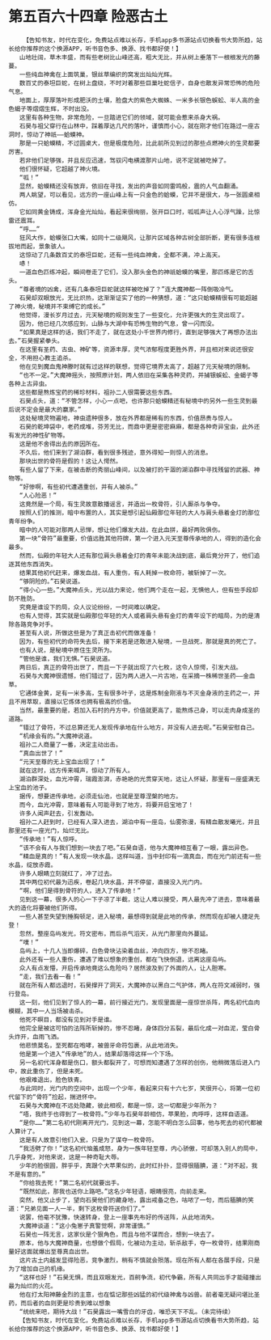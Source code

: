 # 第五百六十四章 险恶古土
        【告知书友，时代在变化，免费站点难以长存，手机app多书源站点切换看书大势所趋，站长给你推荐的这个换源APP，听书音色多、换源、找书都好使！】
       山地壮阔，草木丰盛，而有些老树比山峰还高，粗大无比，并从树上垂落下一根根发光的藤蔓。
       一些纯血神禽在上面筑巢，银丝草编织的窝发出灿灿光辉。
       数百丈的泰坦巨蛇，在树上盘绕，不时对着那些巨巢吐蛇信子，自身也散发异常恐怖的危险气息。
       地面上，厚厚落叶形成肥沃的土壤，脸盘大的紫色大蜘蛛、一米多长银色蜈蚣、半人高的金色蝎子等熠熠生辉，不时出没。
       这里有各种生物，非常危险，一旦踏进它们的领域，就可能会惹来杀身大祸。
       石昊与祖父穿行在山林中，踩着厚达几尺的落叶，谨慎而小心，就在刚才他们在路过一座古洞时，惊动了神祇——蛤蟆神。
       那是一只蛤蟆精，不过圆桌大，但是极度危险，比此前所见到过的那些点燃神火的生灵都要厉害。
       若非他们足够强，并且反应迅速，驾驭闪电横渡那片山地，说不定就被吃掉了。
       他们很怀疑，它超越了神火境。
       “呱！”
       显然，蛤蟆精还没有放弃，依旧在寻找，发出的声音如同雷鸣般，震的人气血翻涌。
       两人眺望，可以看见，远方的一座山峰上有一只金色的蛤蟆，它并不是很大，与一张圆桌相仿。
       它如同黄金铸成，浑身金光灿灿，看起来很绚丽，张开巨口时，呱呱声让人心浮气躁，比惊雷还震耳。
       “呼……”
       狂风大作，蛤蟆张口大嘴，如同十二级飓风，让那片区域各种古树全部折断，更有很多连根拔地而起，景象骇人。
       这惊动了几条数百丈的泰坦巨蛇，还有一些纯血神禽，全都不满，冲上高天。
       哧！
       一道血色匹练冲起，瞬间卷走了它们，没入那头金色的神祇蛤蟆的嘴里，那匹练是它的舌头。
       “尊者境的凶禽，还有几条泰坦巨蛇就这样被吃掉了？”连大魔神都一阵倒吸冷气。
       石昊却双眼放光，无比炽热，这渐渐证实了他的一种猜想，道：“这只蛤蟆精很有可能超越了神火境，秘境并不束缚它的成长。”
       他觉得，漫长岁月过去，元天秘境的规则发生了一些变化，允许更强大的生灵出现了。
       因为，他已经几次感应到，山脉与大湖中有恐怖生物的气息，曾一闪而没。
       “如果真是这样的话，我们不走了，就在这处小千世界内修行，直到足够强大了再想办法出去。”石昊握紧拳头。
       在这里有圣药、古虫、神矿等，资源丰厚，灵气浓郁程度更胜外界，并且相对来说还很安全，不用担心教主追杀。
       他在见到魔血鬼神滕时就有过这样的联想，觉得它境界太高了，超越了元天秘境的限制。
       “也不一定。”大魔神摇头，按照原计划，两人依旧在采集各种灵药，并捕银蜈蚣、金蝎子等各种上古异虫。
       这些都是熬炼宝药的稀珍材料，祖孙二人很需要这些东西。
       石昊点头，道：“不管怎样，小心一点吧，也许那只蛤蟆精还有秘境中的另外一些生灵到最后说不定会是最大的赢家。”
       这处秘境灵物遍地，神虫遗种很多，放在外界都是稀有的东西，价值昂贵与惊人。
       石昊的乾坤袋中，老药成堆，芬芳无比，而鼎中更是密密麻麻，都是各种奇异宝虫，此外还有发光的神性矿物等。
       这是他不舍得出去的原因所在。
       不久后，他们来到了湖泊群，看到很多残迹，意外得知一则惊人的消息。
       那块出世的骨符是假的！这让人愕然。
       有些人留了下来，在被击断的秀丽山峰间，以及被打的干涸的湖泊群中寻找残留的武器、神物等。
       “好惨啊，有些初代遭遇重创，并有人被杀。”
       “人心险恶！”
       这竟然是一个局，有生灵故意散播谣言，并造出一枚骨符，引人厮杀与争夺。
       按照人们的推测，暗中布置的人，其实是想引起仙殿那位年轻的大人与肩头悬着金灯的那位青年纷争。
       暗中的人可能对那两人忌惮，想让他们爆发大战，在此血拼，最好两败俱伤。
       第一块“骨符”最重要，价值远胜其他符牌，第一个进入元天至尊传承地的人，得到的造化会最多。
       然而，仙殿的年轻大人还有那位肩头悬着金灯的青年未能决战到底，最后竟分开了，他们追逐其他东西消失。
       结果其他初代赶来，爆发血战，有人重伤，有人耗掉一枚命符，被斩掉了一次。
       “够阴险的。”石昊说道。
       “得小心一些。”大魔神点头，光以战力来论，他们两个走在一起，无惧他人，但有些手段却防不胜防。
       究竟是谁设下的局，众人议论纷纷，一时间难以确定。
       也有人觉得，其实就是仙殿那位年轻的大人或者肩头悬有金灯的青年设下的暗局，为的是清除各路竞争对手。
       甚至有人说，所做这些是为了真正击初代而做准备！
       因为，有些初代的命符失去后，接下来若是还敢进入秘境，一旦战死，那就是真的死亡了。
       也有人说，是秘境中原住生灵所为。
       “管他是谁，我们无惧。”石昊说道。
       两日后，真正的骨符出世了，而且一下子就出现了六七枚，这令人惊愕，引发大战。
       石昊与大魔神很遗憾，他们错过了，因为两人进入一片古地，在采摘一株稀世圣药——金血草。
       它通体金黄，足有一米多高，生有很多叶子，这是炼制金刚液与不灭金身液的主药之一，并且不用萃取，直接以它炼体也拥有极高的价值。
       当然，最重要的是，若加入石村的丹方中，价值就更高了，能熬炼己身，可以走肉身成圣的道路。
       “错过了骨符，不过总算还无人发现传承地在什么地方，并没有人进去呢。”石昊安慰自己。
       “机缘会有的。”大魔神说道。
       祖孙二人商量了一番，决定主动出击。
       “真血出世了！”
       “元天至尊的无上宝血出现了！”
       就在这时，远方传来喊声，惊动了所有人。
       湖泊群深处，血光冲霄，瑞霞澎湃，赤艳艳的光贯穿天地，这让人怀疑，那里有一座盛满无上宝血的池子。
       据传，想要进传承地，必须走仙池，也就是至尊涅槃的地方。
       而今，血光冲霄，意味着有人可能寻到了地方，将要开启宝地了！
       许多人闻声赶去，引发轰动。
       祖孙二人赶到时，已经有人深入进去，湖泊中有一座岛，仙雾弥漫，有精血散发曦光，并且那里还有一座光门，灿烂无比。
       “传承地！”有人惊呼。
       “该不会有人与我们想到一块去了吧。”石昊自语，他与大魔神相互看了一眼，露出异色。
       “精血是真的！”有人发现一块水晶，这样叫道，当中封印有一滴真血，而在光门前还有一些水晶，绽放赤霞。
       许多人眼睛立刻就红了，冲了过去。
       其中两位初代最为迅疾，卷起几块水晶，并不停留，直接没入光门内。
       “啊，他们是得到骨符的人，进入了传承地！”
       见到这一幕，很多人的心一下子凉了半截，这让人难以接受，两人最先冲了进去，意味着最大的造化将要被他们所得。
       一些人甚至失望到捶胸顿足，进入秘境，最想得到就是此地的传承，然而现在却被人捷足先登！
       忽然，整座岛屿发光，符文密布，而后杀气滔天，从光门那里向外蔓延。
       “噗！”
       岛屿上，十几人当即爆碎，白色骨块沾染着血丝，冲向四方，惨不忍睹。
       此外还有一些人重伤，遭遇了难以想象的重创，都在飞快倒退，远离这座岛屿。
       众人有点发懵，开启传承地竟这么危险吗？居然波及到了外面的人，让人胆寒。
       “走，我们去看一看！”
       就在所有人都远退时，石昊撑开了洞天，大魔神亦以黑白二气护体，两人在符文减弱时，强行登岛。
       这一刻，他们见到了惊人的一幕，前行接近光门，发现里面是一座惊世杀阵，两名初代血肉模糊，其中一人当场被击杀。
       他死不瞑目，都没有见到对手是谁。
       他完全是被这可怕的法阵所斩掉的，惨不忍睹，身体四分五裂，最后化成一对血泥，莹白骨头炸开，血雨飞洒。
       他悲愤莫名，至死都在咆哮，被兽牙命符包裹，从此地消失。
       他是第一个进入“传承地”的人，结果却落得这样一个下场。
       另一名初代浑身都是伤口，额头都裂开了，可想而知遭遇了怎样的创伤，他稍微落后进入门中，故此重伤了，但是未死。
       他艰难退出，脸色铁青。
       与此同时，光门内的空间中，出现一个少年，看起来只有十六七岁，笑很开心，将第一位初代留下的“骨符”捡起，揣进怀中。
       石昊与大魔神在不远处隐藏，彼此相视，都是一惊，这一切都是少年所为？
       “唔，我终于也得到了一枚骨符。”少年与石昊年龄相仿，苹果脸，肉呼呼，这样自语道。
       “是你……”第二名初代刚离开光门，见到这一幕，怎能不明白怎么回事，他与死去的初代都被人算计了。
       这是有人故意引他们入瓮，只是为了谋夺一枚骨符。
       “我活劈了你！”这名初代恼羞成怒，身为一族年轻至尊，内心骄傲，可却落入别人的局中，几乎身死，对他来说，这是一种奇耻大辱。
       少年的脸很圆，胖乎乎，真跟个大苹果似的，此时红扑扑，显得很腼腆，道：“对不起，我不是有意的。”
       “你给我去死！”第二名初代就要出手。
       “既然如此，那我也送你上路吧。”这名少年轻语，眼睛很亮，向前走来。
       突然，他又止步了，望向石昊他们的藏身地，露出戒备之色，咕哝了一句，而后腼腆的笑道：“兄弟见面一人一半，剩下这枚骨符送你们了。”
       说罢，他毫不犹豫，快速转身，登上一座事先布好的传送阵，从此地消失。
       大魔神谈道：“这小兔崽子真警觉啊，非常谨慎。”
       石昊也一阵无言，这家伙是个狠角色，而且与他不谋而合，想到一块去了。
       原本，他与大魔神商量，也想做个假局，化被动为主动，斩杀敌手，夺一枚骨符，结果刚商量好这面就爆出至尊真血出世。
       这片古土内越发显得险恶，竞争激烈，稍有不慎就会殒落。现在所有人都在各展手段，只是为了增加自己的机缘。
       “这样也好！”石昊无惧，而且双眼发光，百舸争流，初代争霸，所有人共同出手才能碰撞出最为灿烂的火花。
       他在打太阳神藤金烈的主意，也在惦记那些凶猛的初代级神禽与凶兽。前者毫无疑问堪比圣药，而后者的血则更是珍贵到难以想象
       “统统来吧，期待大战！”石昊露出一嘴雪白的牙齿，唯恐天下不乱。（未完待续）
       【告知书友，时代在变化，免费站点难以长存，手机app多书源站点切换看书大势所趋，站长给你推荐的这个换源APP，听书音色多、换源、找书都好使！】